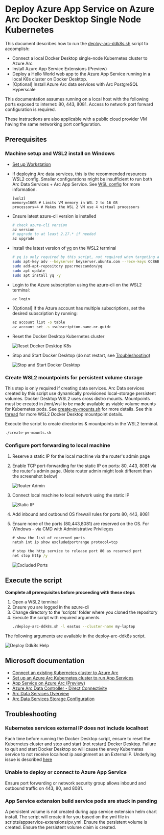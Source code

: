 # Deploy Azure App Service on Azure Arc Docker Desktop Single Node Kubernetes
This document describes how to run the [deploy-arc-ddk8s.sh](scripts/deploy-arc-ddk8s.sh) script to accomplish: 
- Connect a local Docker Desktop single-node Kubernetes cluster to Azure Arc
- Install Azure App Service Extensions (Preview)
- Deploy a Hello World web app to the Azure App Service running in a local K8s cluster on Docker Desktop.
- [Optional] Install Azure Arc data services with Arc PostgreSQL Hyperscale

This documentation assumes running on a local host with the following ports exposed to internet: 80, 443, 8081. Access to network port forward configuration is required.

These instructions are also applicable with a public cloud provider VM having the same networking port configuration.

## Prerequisites
### Machine setup and WSL2 install on Windows
- [Set up Workstation](prerequisites.md)
- If deploying Arc data services, this is the recommended resources WSL2 config. 
Smaller configurations might be insufficient to run both Arc Data Services + Arc App Service.
See [WSL config](https://docs.microsoft.com/en-us/windows/wsl/wsl-config#configure-global-options-with-wslconfig) for more information.
    ```
    [wsl2]
    memory=16GB # Limits VM memory in WSL 2 to 16 GB
    processors=4 # Makes the WSL 2 VM use 4 virtual processors
    ```
- Ensure latest azure-cli version is installed

    ```bash
    # check azure-cli version
    az version
    # upgrade to at least 2.27.* if needed
    az upgrade
    ```

- Install the latest version of [yq](https://mikefarah.gitbook.io/yq/#install) on the WSL2 terminal

    ```bash
    # yq is only required by this script, not required when targeting an AKS cluster
    sudo apt-key adv --keyserver keyserver.ubuntu.com --recv-keys CC86BB64
    sudo add-apt-repository ppa:rmescandon/yq
    sudo apt update
    sudo apt install yq -y
    ```

- Login to the Azure subscription using the azure-cli on the WSL2 terminal: 

    ```bash
    az login
    ```
- [Optional] If the Azure account has multiple subscriptions, set the desired subscription by running:

    ```bash
    az account list -o table
    az account set -s <subscription-name-or-guid>
    ```

- Reset the Docker Desktop Kubernetes cluster

    ![Reset Docker Desktop K8s](img/reset-k8s-sm.png)

- Stop and Start Docker Desktop (do not restart, see [Troubleshooting](#troubleshooting))

    ![Stop and Start Docker Desktop](img/stop-docker.png)

### Create WSL2 mountpoints for persistent volume storage
This step is only required if creating data services. Arc Data services created by this script use dynamically provisioned local-storage persistent volumes. Docker Desktop WSL2 uses cross distro mounts. Mountpoints must be created in /mnt/wsl to be made available as viable volume mounts for Kubernetes pods. See [create-pv-mounts.sh](scripts/create-pv-mounts.sh) for more details. See this [thread](https://github.com/docker/for-win/issues/5325#issuecomment-567594291) for more WSL2 Docker Desktop mountpoint details. 

Execute the script to create directories & mountpoints in the WSL2 terminal. 

```bash
./create-pv-mounts.sh
```

### Configure port forwarding to local machine 
1. Reserve a static IP for the local machine via the router's admin page
1. Enable TCP port-forwarding for the static IP on ports: 80, 443, 8081 via the router's admin page. (Note router admin might look different than the screenshot below) 

    ![Router Admin](img/staticip-portforwarding-eero-sm.jpg)
1. Connect local machine to local network using the static IP

    ![Static IP](img/static-ip-localhost.png)

1. Add inbound and outbound OS firewall rules for ports 80, 443, 8081
1. Ensure none of the ports (80,443,8081) are reserved on the OS. For Windows - via CMD with Administrative Privileges
    ```bat
    # show the list of reserved ports 
    netsh int ip show excludedportrange protocol=tcp

    # stop the http service to release port 80 as reserved port
    net stop http /y
    ```
    ![Excluded Ports](img/excluded-ports.png)

## Execute the script
**Complete all prerequisites before proceeding with these steps**

1. Open a WSL2 terminal
1. Ensure you are logged in the azure-cli
1. Change directory to the 'scripts' folder where you cloned the repository
1. Execute the script with required arguments
    ```bash
    ./deploy-arc-ddk8s.sh -l eastus --cluster-name my-laptop
    ```

The following arguments are available in the deploy-arc-ddk8s script.

![Deploy Ddk8s Help](img/ddk8s-help-options.png)

## Microsoft documentation
- [Connect an existing Kubernetes cluster to Azure Arc](https://docs.microsoft.com/en-us/azure/azure-arc/kubernetes/quickstart-connect-cluster?tabs=azure-cli)
- [Set up an Azure Arc Kubernetes cluster to run App Services](https://docs.microsoft.com/en-us/azure/app-service/manage-create-arc-environment)
- [App Service on Azure Arc (Preview)](https://docs.microsoft.com/en-us/azure/app-service/overview-arc-integration)
- [Azure Arc Data Controller - Direct Connectivity](https://docs.microsoft.com/en-us/azure/azure-arc/data/create-data-controller-direct-cli)
- [Arc Data Services Overview](https://docs.microsoft.com/en-us/azure/azure-arc/data/overview)
- [Arc Data Services Storage Configuration](https://docs.microsoft.com/en-us/azure/azure-arc/data/storage-configuration)


## Troubleshooting
### Kubernetes services external IP does not include localhost
Each time before running the Docker Desktop script, ensure to reset the Kubernetes cluster and stop and start (not restart) Docker Desktop. Failure to quit and start Docker Desktop so will cause the envoy Kubernetes service to not receive localhost ip assignment as an ExternalIP. Underlying issue is described [here](https://github.com/docker/for-mac/issues/4903)
### Unable to deploy or connect to Azure App Service
Ensure port forwarding or network security group allows inbound and outbound traffic on 443, 80, and 8081.
### App Service extension build service pods are stuck in pending
A persistent volume is not created during app service extension helm chart install. 
The script will create it for you based on the yml file in scripts/appservice-extensions/pv.yml.
Ensure the persistent volume is created.
Ensure the persistent volume claim is created.
